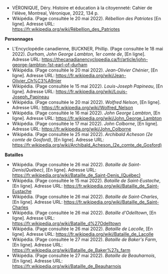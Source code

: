 - VÉRONIQUE, Déry. Histoire et éducation à la citoyenneté: Cahier de l'élève, Montreal, Véronique, 2022, 134 p.
- Wikipédia. (Page consultée le 20 mai 2022). _Rébellion des Patriotes_ [En ligne]. Adresse URL: https://fr.wikipedia.org/wiki/Rébellion_des_Patriotes

**Personnages**

- L'Encyclopédie canadienne, BUCKNER, Phillip. (Page consultée le 18 mai 2022). _Durham, John George Lambton, 1er comte de_, [En ligne]. Adresse URL: https://thecanadianencyclopedia.ca/fr/article/john-george-lambton-1st-earl-of-durham
- Wikipédia. (Page consultée le 20 mai 2022). _Jean-Olivier Chénier_, [En ligne]. Adresse URL: https://fr.wikipedia.org/wiki/Jean-Olivier_Ch%C3%A9nier
- Wikipédia. (Page consultée le 15 mai 2022). _Louis-Joseph Papineau_, [En ligne]. Adresse URL: https://fr.wikipedia.org/wiki/Louis-Joseph_Papineau
- Wikipédia. (Page consultée le 20 mai 2022). _Wolfred Nelson_, [En ligne]. Adresse URL: https://fr.wikipedia.org/wiki/Wolfred_Nelson
- Wikipédia. (Page consultée le 16 mai 2022). _John George Lambton_, [En ligne]. Adresse URL: https://fr.wikipedia.org/wiki/John_George_Lambton
- Wikipédia. (Page consultée le 17 mai 2022). _John Colborne_, [En ligne]. Adresse URL: https://fr.wikipedia.org/wiki/John_Colborne
- Wikipédia. (Page consultée le 25 mai 2022). _Archibald Acheson (2e comte de Gosford)_, [En ligne]. Adresse URL: https://fr.wikipedia.org/wiki/Archibald_Acheson_(2e_comte_de_Gosford)

**Batailles**

- Wikipédia. (Page consultée le 26 mai 2022). _Bataille de Saint-Denis(Québec)_, [En ligne]. Adresse URL: https://fr.wikipedia.org/wiki/Bataille_de_Saint-Denis_(Québec)
- Wikipédia. (Page consultée le 15 mai 2022). _Bataille de Saint-Eustache_, [En ligne]. Adresse URL: https://fr.wikipedia.org/wiki/Bataille_de_Saint-Eustache
- Wikipédia. (Page consultée le 26 mai 2022). _Bataille de Saint-Charles_, [En ligne]. Adresse URL: https://fr.wikipedia.org/wiki/Bataille_de_Saint-Charles
- Wikipédia. (Page consultée le 26 mai 2022). _Bataille d'Odelltown_, [En ligne]. Adresse URL: https://fr.wikipedia.org/wiki/Bataille_d%27Odelltown
- Wikipédia. (Page consultée le 26 mai 2022). _Bataille de Lacolle_, [En ligne]. Adresse URL: https://fr.wikipedia.org/wiki/Bataille_de_Lacolle
- Wikipédia. (Page consultée le 27 mai 2022). _Bataille de Baker's Farm_, [En ligne]. Adresse URL: https://fr.wikipedia.org/wiki/Bataille_de_Baker%27s_farm
- Wikipédia. (Page consultée le 27 mai 2022). _Bataille de Beauharnois_, [En ligne]. Adresse URL: https://fr.wikipedia.org/wiki/Bataille_de_Beauharnois
